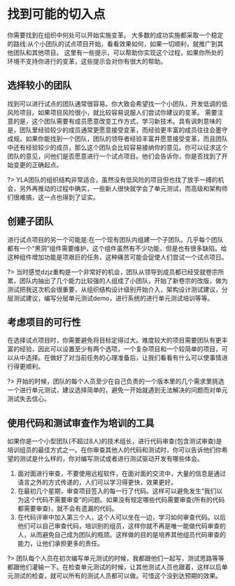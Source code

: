 # 找到可能的切入点

你需要找到在组织中何处可以开始实施变革。
大多数的成功实施都采取一个稳定的路线:从个小团队的试点项目开始，看看效果如何，如果一切顺利，就推广到其他团队和其他项目。
这里有一些提示，可以帮助你实现这个过程，如果你所处的环境不支持你进行的变革，这些提示会对你有很大的帮助。

## 选择较小的团队 

找到可以进行试点的团队通常很容易。你大致会希望找一个小团队，开发低调的低风险项目。如果项目风险很小，就比较容易说服人们尝试你建议的变革。
需要注意的是，这个团队需要有成员愿意改变工作方式，学习新技术。具有讽刺意味的是，团队里经验较少的成员通常更愿意接受变革，而经验更丰富的成员往往会墨守成规。如果你能找到一个团队，团队的领导者经验丰富井愿意接受变革，而且团队中还有经验较少的成员，那么这个团队会比较容易接纳你的意见。你可以征求这个团队的意见，问他们是否愿意进行一个试点项目。他们会告诉你，你是否找到了开始变更的正确起点。

?> YLA团队的组织结构非常适合，虽然没有低风险的项目但也找了放手一搏的机会，另外再推动的过程中确实，一些新人很快就学会了单元测试，而高级和架构师们很难搞，这一点也得到了证实。

## 创建子团队 

进行试点项目的另一个可能是:在一个现有团队内组建一个子团队。几乎每个团队都有一个“黑洞”组件需要维护，这个组件虽然有不少功能，但是也有很多缺陷。给这种组件增加功能是项艰巨的任务，这种痛苦可能会促使人们尝试一个试点项日。

?> 当时感觉dzjz重构是一个非常好的机会，团队从领导到成员都已经受就卷宗所累，团队内抽出了几个能力比较强的人组成了小团队，开始了新卷宗的改版，做为测试把我这次机会很重要，从组织结构设计级别开始介入，架构设计测试建议，分层测试建议，编写分层单元测试demo，进行系统的进行单元测试培训等等。

## 考虑项目的可行性 

在选择试点项目时，你需要避免将目标定得过大。难度较大的项目需要团队有更丰富的经验，因此可以设置至少有两个选项，一个复杂项目和一个较简单的项目，可以从中选择。在做好了对当前任务的心理准备后，让我们看看有什么可以使事情进行得更顺利。

?> 开始的时候，团队的每个人员至少在自己负责的一个版本里的几个需求里挑选一个进行单元测试，建议选择简单的，避免一开始就遇到无法解决的问题而对单元测试失去信心。

## 使用代码和测试审查作为培训的工具

如果你是一个小型团队(不超过8人)的技术组长，进行代码审查(包含测试审查)是培训组员的最佳方式之一。在你审查其他人的代码和测试时，你可以告诉他们你希望的测试是什么样的，你对编写测试或者进行测试驱动开发有哪些体会。

1. 面对面进行审查，不要使用远程软件，在面对面的交流中，大量的信息是通过语言之外的方式传递的，人们可以学习得更快，效果更好。
2. 在最初几个星期，审查项目签入的每一行了代码。这样可以避免发生“我们以为这个代码不需要审查”的问题。如果没有规定哪些代码需要审查(所有的代码都需要审查)，就不会有遗漏的代码。
3. 在代码评审中加入第三个人，这个人可以坐在一边，学习如何审查代码。以后他们可以自己审查代码，培训别的组员，这样你就不再是唯一能做代码审查的人，从而避免自己成为团队的瓶颈。这样做的目的是培养其他组员代码审查的能力，让他们承担更多的责任。

?> 团队每个人员在初次编写单元测试的时候，我都跟他们一起写，测试思路等等都跟他们灌输一下。在检查单元测试的时候，让其他测试人员也跟着，这样以后单元测试的检查，就可以所有的测试人员都可以做。可惜这个没到达预期的效果。

